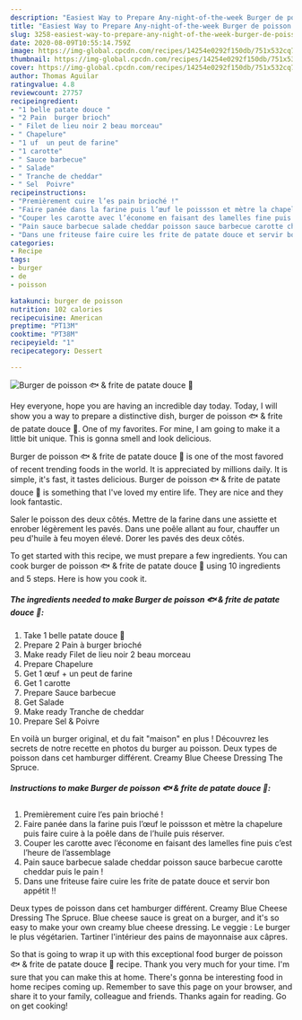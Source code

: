 ```yaml
---
description: "Easiest Way to Prepare Any-night-of-the-week Burger de poisson 🐟 &amp;amp; frite de patate douce 🍠"
title: "Easiest Way to Prepare Any-night-of-the-week Burger de poisson 🐟 &amp;amp; frite de patate douce 🍠"
slug: 3258-easiest-way-to-prepare-any-night-of-the-week-burger-de-poisson-and-amp-frite-de-patate-douce
date: 2020-08-09T10:55:14.759Z
image: https://img-global.cpcdn.com/recipes/14254e0292f150db/751x532cq70/burger-de-poisson-🐟-frite-de-patate-douce-🍠-photo-principale-de-la-recette.jpg
thumbnail: https://img-global.cpcdn.com/recipes/14254e0292f150db/751x532cq70/burger-de-poisson-🐟-frite-de-patate-douce-🍠-photo-principale-de-la-recette.jpg
cover: https://img-global.cpcdn.com/recipes/14254e0292f150db/751x532cq70/burger-de-poisson-🐟-frite-de-patate-douce-🍠-photo-principale-de-la-recette.jpg
author: Thomas Aguilar
ratingvalue: 4.8
reviewcount: 27757
recipeingredient:
- "1 belle patate douce "
- "2 Pain  burger brioch"
- " Filet de lieu noir 2 beau morceau"
- " Chapelure"
- "1 uf  un peut de farine"
- "1 carotte"
- " Sauce barbecue"
- " Salade"
- " Tranche de cheddar"
- " Sel  Poivre"
recipeinstructions:
- "Premièrement cuire l’es pain brioché !"
- "Faire panée dans la farine puis l’œuf le poissson et mètre la chapelure puis faire cuire à la poêle dans de l’huile puis réserver."
- "Couper les carotte avec l’économe en faisant des lamelles fine puis c’est l’heure de l’assemblage"
- "Pain sauce barbecue salade cheddar poisson sauce barbecue carotte cheddar puis le pain !"
- "Dans une friteuse faire cuire les frite de patate douce et servir bon appétit !!"
categories:
- Recipe
tags:
- burger
- de
- poisson

katakunci: burger de poisson 
nutrition: 102 calories
recipecuisine: American
preptime: "PT13M"
cooktime: "PT38M"
recipeyield: "1"
recipecategory: Dessert

---
```



![Burger de poisson 🐟 &amp; frite de patate douce 🍠](https://img-global.cpcdn.com/recipes/14254e0292f150db/751x532cq70/burger-de-poisson-🐟-frite-de-patate-douce-🍠-photo-principale-de-la-recette.jpg)

Hey everyone, hope you are having an incredible day today. Today, I will show you a way to prepare a distinctive dish, burger de poisson 🐟 &amp; frite de patate douce 🍠. One of my favorites. For mine, I am going to make it a little bit unique. This is gonna smell and look delicious.

Burger de poisson 🐟 &amp; frite de patate douce 🍠 is one of the most favored of recent trending foods in the world. It is appreciated by millions daily. It is simple, it's fast, it tastes delicious. Burger de poisson 🐟 &amp; frite de patate douce 🍠 is something that I've loved my entire life. They are nice and they look fantastic.

Saler le poisson des deux côtés. Mettre de la farine dans une assiette et enrober légèrement les pavés. Dans une poêle allant au four, chauffer un peu d&#39;huile à feu moyen élevé. Dorer les pavés des deux côtés.


To get started with this recipe, we must prepare a few ingredients. You can cook burger de poisson 🐟 &amp; frite de patate douce 🍠 using 10 ingredients and 5 steps. Here is how you cook it.

<!--inarticleads1-->

##### The ingredients needed to make Burger de poisson 🐟 &amp; frite de patate douce 🍠:

1. Take 1 belle patate douce 🍠
1. Prepare 2 Pain à burger brioché
1. Make ready  Filet de lieu noir 2 beau morceau
1. Prepare  Chapelure
1. Get 1 œuf + un peut de farine
1. Get 1 carotte
1. Prepare  Sauce barbecue
1. Get  Salade
1. Make ready  Tranche de cheddar
1. Prepare  Sel &amp; Poivre


En voilà un burger original, et du fait &#34;maison&#34; en plus ! Découvrez les secrets de notre recette en photos du burger au poisson. Deux types de poisson dans cet hamburger différent. Creamy Blue Cheese Dressing The Spruce. 

<!--inarticleads2-->

##### Instructions to make Burger de poisson 🐟 &amp; frite de patate douce 🍠:

1. Premièrement cuire l’es pain brioché !
1. Faire panée dans la farine puis l’œuf le poissson et mètre la chapelure puis faire cuire à la poêle dans de l’huile puis réserver.
1. Couper les carotte avec l’économe en faisant des lamelles fine puis c’est l’heure de l’assemblage
1. Pain sauce barbecue salade cheddar poisson sauce barbecue carotte cheddar puis le pain !
1. Dans une friteuse faire cuire les frite de patate douce et servir bon appétit !!


Deux types de poisson dans cet hamburger différent. Creamy Blue Cheese Dressing The Spruce. Blue cheese sauce is great on a burger, and it&#39;s so easy to make your own creamy blue cheese dressing. Le veggie : Le burger le plus végétarien. Tartiner l&#39;intérieur des pains de mayonnaise aux câpres. 

So that is going to wrap it up with this exceptional food burger de poisson 🐟 &amp; frite de patate douce 🍠 recipe. Thank you very much for your time. I'm sure that you can make this at home. There's gonna be interesting food in home recipes coming up. Remember to save this page on your browser, and share it to your family, colleague and friends. Thanks again for reading. Go on get cooking!

